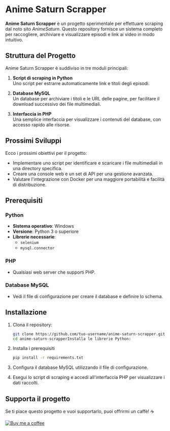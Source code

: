 # Anime Saturn Scrapper

**Anime Saturn Scrapper** è un progetto sperimentale per effettuare scraping dal noto sito *AnimeSaturn*. Questo repository fornisce un sistema completo per raccogliere, archiviare e visualizzare episodi e link ai video in modo intuitivo.

## Struttura del Progetto

Anime Saturn Scrapper è suddiviso in tre moduli principali:

1. **Script di scraping in Python**  
   Uno script per estrarre automaticamente link e titoli degli episodi.
   
2. **Database MySQL**  
   Un database per archiviare i titoli e le URL delle pagine, per facilitare il download successivo dei file multimediali.
   
3. **Interfaccia in PHP**  
   Una semplice interfaccia per visualizzare i contenuti del database, con accesso rapido alle risorse.

## Prossimi Sviluppi

Ecco i prossimi obiettivi per il progetto:

- Implementare uno script per identificare e scaricare i file multimediali in una directory specifica.
- Creare una console web e un set di API per una gestione avanzata.
- Valutare l'integrazione con Docker per una maggiore portabilità e facilità di distribuzione.

## Prerequisiti

### Python
- **Sistema operativo**: Windows
- **Versione**: Python 3 o superiore
- **Librerie necessarie**:  
  - `selenium`
  - `mysql.connector`

### PHP
- Qualsiasi web server che supporti PHP.

### Database MySQL
- Vedi il file di configurazione per creare il database e definire lo schema.

## Installazione

1. Clona il repository:
   ```bash
   git clone https://github.com/tuo-username/anime-saturn-scrapper.git
   cd anime-saturn-scrapperInstalla le librerie Python:
2. Installa i prerequisiti
   ```bash
   pip install -r requirements.txt

3. Configura il database MySQL utilizzando il file di configurazione.

4. Esegui lo script di scraping e accedi all'interfaccia PHP per visualizzare i dati raccolti.


## Supporta il progetto
Se ti piace questo progetto e vuoi supportarlo, puoi offrirmi un caffè! ☕

[![Buy me a coffee](https://img.shields.io/badge/Buy%20Me%20a%20Coffee-donate-yellow?style=flat-square&logo=buy-me-a-coffee)](buymeacoffee.com/CassielVandisse)
